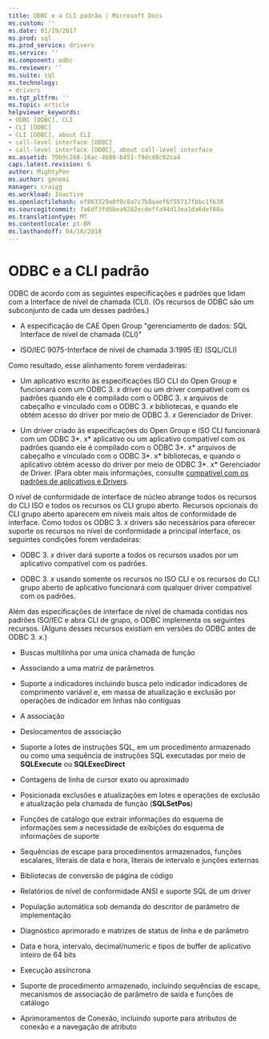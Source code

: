 ```yaml
---
title: ODBC e a CLI padrão | Microsoft Docs
ms.custom: ''
ms.date: 01/19/2017
ms.prod: sql
ms.prod_service: drivers
ms.service: ''
ms.component: odbc
ms.reviewer: ''
ms.suite: sql
ms.technology:
- drivers
ms.tgt_pltfrm: ''
ms.topic: article
helpviewer_keywords:
- ODBC [ODBC], CLI
- CLI [ODBC]
- CLI [ODBC], about CLI
- call-level interface [ODBC]
- call-level interface [ODBC], about call-level interface
ms.assetid: 79b9c268-16ac-4b80-b451-f9dcd8c02ca4
caps.latest.revision: 6
author: MightyPen
ms.author: genemi
manager: craigg
ms.workload: Inactive
ms.openlocfilehash: ef863329a0f0c8a7c7b8aaef6f55717fbbc1f638
ms.sourcegitcommit: 7a6df3fd5bea9282ecdeffa94d13ea1da6def80a
ms.translationtype: MT
ms.contentlocale: pt-BR
ms.lasthandoff: 04/16/2018
---
```

# <a name="odbc-and-the-standard-cli"></a>ODBC e a CLI padrão
ODBC de acordo com as seguintes especificações e padrões que lidam com a Interface de nível de chamada (CLI). (Os recursos de ODBC são um subconjunto de cada um desses padrões.)  
  
-   A especificação de CAE Open Group "gerenciamento de dados: SQL Interface de nível de chamada (CLI)"  
  
-   ISO/IEC 9075-Interface de nível de chamada 3:1995 (E) (SQL/CLI)  
  
 Como resultado, esse alinhamento forem verdadeiras:  
  
-   Um aplicativo escrito às especificações ISO CLI do Open Group e funcionará com um ODBC 3. *x* driver ou um driver compatível com os padrões quando ele é compilado com o ODBC 3. *x* arquivos de cabeçalho e vinculado com o ODBC 3. *x* bibliotecas, e quando ele obtém acesso do driver por meio de ODBC 3. *x* Gerenciador de Driver.  
  
-   Um driver criado às especificações do Open Group e ISO CLI funcionará com um ODBC 3*. x* aplicativo ou um aplicativo compatível com os padrões quando ele é compilado com o ODBC 3*. x* arquivos de cabeçalho e vinculado com o ODBC 3*. x* bibliotecas, e quando o aplicativo obtém acesso do driver por meio de ODBC 3*. x* Gerenciador de Driver. (Para obter mais informações, consulte [compatível com os padrões de aplicativos e Drivers](../../odbc/reference/develop-app/standards-compliant-applications-and-drivers.md).  
  
 O nível de conformidade de interface de núcleo abrange todos os recursos do CLI ISO e todos os recursos os CLI grupo aberto. Recursos opcionais do CLI grupo aberto aparecem em níveis mais altos de conformidade de interface. Como todos os ODBC 3. *x* drivers são necessários para oferecer suporte os recursos no nível de conformidade a principal interface, os seguintes condições forem verdadeiras:  
  
-   ODBC 3. *x* driver dará suporte a todos os recursos usados por um aplicativo compatível com os padrões.  
  
-   ODBC 3. *x* usando somente os recursos no ISO CLI e os recursos do CLI grupo aberto de aplicativo funcionará com qualquer driver compatível com os padrões.  
  
 Além das especificações de interface de nível de chamada contidas nos padrões ISO/IEC e abra CLI de grupo, o ODBC implementa os seguintes recursos. (Alguns desses recursos existiam em versões do ODBC antes de ODBC 3. *x*.)  
  
-   Buscas multilinha por uma única chamada de função  
  
-   Associando a uma matriz de parâmetros  
  
-   Suporte a indicadores incluindo busca pelo indicador indicadores de comprimento variável e, em massa de atualização e exclusão por operações de indicador em linhas não contíguas  
  
-   A associação  
  
-   Deslocamentos de associação  
  
-   Suporte a lotes de instruções SQL, em um procedimento armazenado ou como uma sequência de instruções SQL executadas por meio de **SQLExecute** ou **SQLExecDirect**  
  
-   Contagens de linha de cursor exato ou aproximado  
  
-   Posicionada exclusões e atualizações em lotes e operações de exclusão e atualização pela chamada de função (**SQLSetPos**)  
  
-   Funções de catálogo que extrair informações do esquema de informações sem a necessidade de exibições do esquema de informações de suporte  
  
-   Sequências de escape para procedimentos armazenados, funções escalares, literais de data e hora, literais de intervalo e junções externas  
  
-   Bibliotecas de conversão de página de código  
  
-   Relatórios de nível de conformidade ANSI e suporte SQL de um driver  
  
-   População automática sob demanda do descritor de parâmetro de implementação  
  
-   Diagnóstico aprimorado e matrizes de status de linha e de parâmetro  
  
-   Data e hora, intervalo, decimal/numeric e tipos de buffer de aplicativo inteiro de 64 bits  
  
-   Execução assíncrona  
  
-   Suporte de procedimento armazenado, incluindo sequências de escape, mecanismos de associação de parâmetro de saída e funções de catálogo  
  
-   Aprimoramentos de Conexão, incluindo suporte para atributos de conexão e a navegação de atributo
